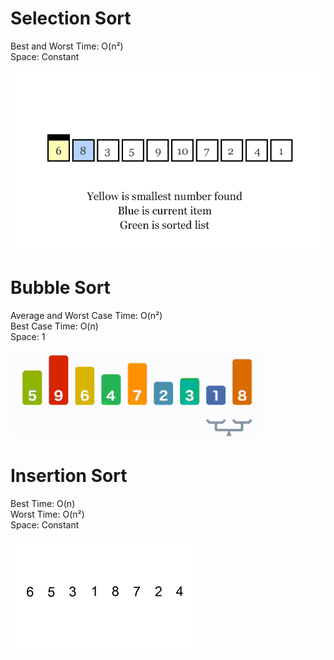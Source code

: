 # Selection Sort
Best and Worst Time: O(n²)  
Space: Constant

![selection_sort.gif](selection_sort.gif)

# Bubble Sort
Average and Worst Case Time: O(n²)  
Best Case Time: O(n)  
Space: 1  

![bubble_sort.gif](bubble_sort.gif)

# Insertion Sort
Best Time: O(n)  
Worst Time: O(n²)  
Space: Constant  

![insertion_sort.gif](insertion_sort.gif)